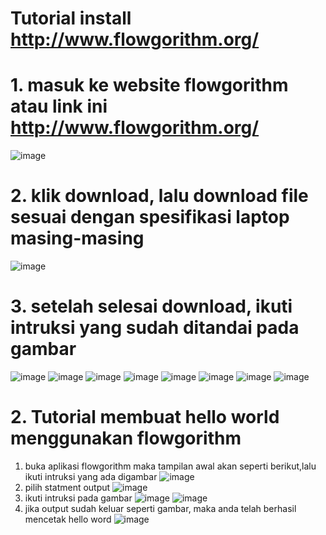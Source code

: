 # Tutorial install http://www.flowgorithm.org/
# 1. masuk ke website flowgorithm atau link ini http://www.flowgorithm.org/
  ![image](https://user-images.githubusercontent.com/93020295/139033837-a8ef4464-8e26-4093-9a35-8ecf359839ec.png)
# 2. klik download, lalu download file sesuai dengan spesifikasi laptop masing-masing
  ![image](https://user-images.githubusercontent.com/93020295/139034144-08dfcc8d-9ae6-43ea-9e1c-1728803d8905.png)
# 3. setelah selesai download, ikuti intruksi yang sudah ditandai pada gambar
  ![image](https://user-images.githubusercontent.com/93020295/139034463-f5d2cf82-db6b-45e8-bf8d-741e5728919f.png)
  ![image](https://user-images.githubusercontent.com/93020295/139034579-3ef70db1-4d21-4a3f-83eb-59cb9867e214.png)
  ![image](https://user-images.githubusercontent.com/93020295/139034627-82bd4e12-4ba7-43c5-ab75-87033698e045.png)
  ![image](https://user-images.githubusercontent.com/93020295/139034675-deabf7d1-1861-4c32-90bb-883f45305ef1.png)
  ![image](https://user-images.githubusercontent.com/93020295/139034719-f4f9f8b4-f94d-4d38-b5ce-ca48926b7ca8.png)
  ![image](https://user-images.githubusercontent.com/93020295/139034784-413ced88-cb74-4866-81ad-30e434953a80.png)
  ![image](https://user-images.githubusercontent.com/93020295/139034819-af28f5c1-9ff2-49dc-95f8-510f1c576d87.png)
  ![image](https://user-images.githubusercontent.com/93020295/139034867-4e557e08-89f7-45f4-be17-3385c7edd313.png)
# 2. Tutorial membuat hello world menggunakan flowgorithm
  1. buka aplikasi flowgorithm maka tampilan awal akan seperti berikut,lalu ikuti intruksi yang ada digambar
  ![image](https://user-images.githubusercontent.com/93020295/139035732-17e2084b-b257-4ac1-b002-5bb0ab26721f.png)
  2. pilih statment output
  ![image](https://user-images.githubusercontent.com/93020295/139035825-213daa94-2392-44d1-a943-a4e21d65ba6b.png)
  3. ikuti intruksi pada gambar
  ![image](https://user-images.githubusercontent.com/93020295/139035912-367ad674-b753-45aa-bce8-0c2ea837da6e.png)
  ![image](https://user-images.githubusercontent.com/93020295/139035937-9a77b281-abc3-47bc-a3d4-ffd0cfb5cb3b.png)
  4. jika output sudah keluar seperti gambar, maka anda telah berhasil mencetak hello word
  ![image](https://user-images.githubusercontent.com/93020295/139036111-ad13e742-a258-4996-9754-e174536b52fa.png)
